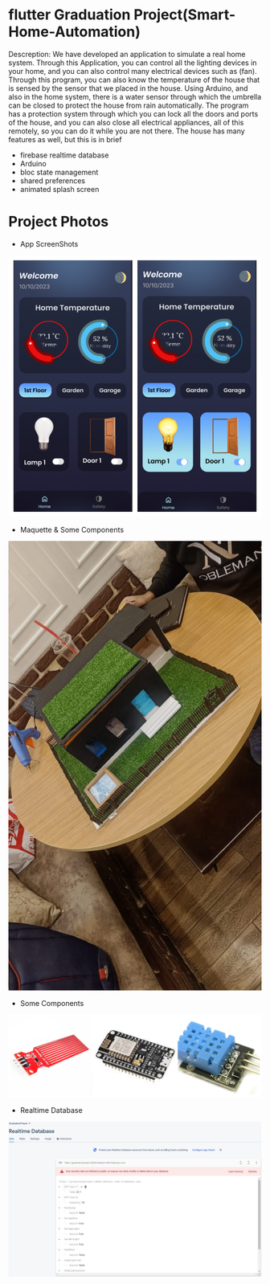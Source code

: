 # flutter Graduation Project(Smart-Home-Automation)

Descreption:
We have developed an application to simulate a real home system. Through this Application, you can control all the lighting devices in your home, and you can also control many electrical devices such as (fan). Through this program, you can also know the temperature of the house that is sensed by the sensor that we placed in the house. Using Arduino, and also in the home system, there is a water sensor through which the umbrella can be closed to protect the house from rain automatically. The program has a protection system through which you can lock all the doors and ports of the house, and you can also close all electrical appliances, all of this remotely, so you can do it while you are not there. The house has many features as well, but this is in brief



- firebase realtime database
- Arduino
- bloc state management
- shared preferences
- animated splash screen



# Project Photos
- App ScreenShots

![ScreenShots](ProjectPhotos/Appscreenshots.jpg)

- Maquette & Some Components
  
![Home](ProjectPhotos/home.jpg)

- Some Components
  
![SomeComponents](ProjectPhotos/comp.jpg)

- Realtime Database
  
![RealtimeDatabase](ProjectPhotos/firebase.png)
